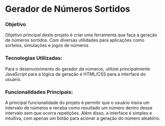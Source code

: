 # Gerador de Números Sortidos

### Objetivo
Objetivo principal deste projeto é criar uma ferramenta que faça a geração de números sortidos. 
Com diversas utilidades para aplicações como sorteios, simulações e jogos de números.

### Tecnologias Utilizadas: 
Para o desenvolvimento do gerador de números, utilizei principalmente JavaScript para a lógica de geração e HTML/CSS para a interface do usuário.

### Funcionalidades Principais: 
A principal funcionalidade do projeto é permitir que o usuário insira um intervalo de números e receba como resultado um número dentro desse intervalo sem que ocorra repetições. Além disso, a interface é simples e intuitiva, com apenas um botão para acionar a geração do número aleatório.
